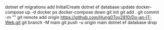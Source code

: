 dotnet ef migrations add InitialCreate
dotnet ef database update
docker-compose up -d
docker ps
docker-compose down
git init
git add .
git commit -m ""
git remote add origin https://github.com/Hung0Toy2810/Do-an-IT-Web.git
git branch -M main
git push -u origin main
dotnet ef database drop
